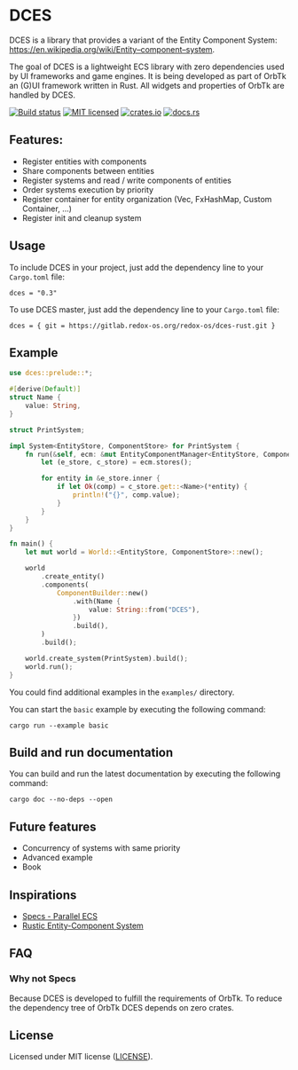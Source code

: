 # DCES

DCES is a library that provides a variant of the Entity Component System: https://en.wikipedia.org/wiki/Entity–component–system.

The goal of DCES is a lightweight ECS library with zero dependencies used by UI frameworks and game engines. It is being developed as part of OrbTk an (G)UI framework written in Rust. All widgets and properties of OrbTk are handled by DCES. 

[![Build status](https://gitlab.redox-os.org/redox-os/dces-rust/badges/develop/pipeline.svg)](https://gitlab.redox-os.org/redox-os/dces-rust/pipelines)
[![MIT licensed](https://img.shields.io/badge/license-MIT-blue.svg)](./LICENSE)
[![crates.io](https://img.shields.io/badge/crates.io-v0.3-orange.svg)](https://crates.io/crates/dces)
[![docs.rs](https://docs.rs/dces/badge.svg)](https://docs.rs/dces)

## Features:

* Register entities with components
* Share components between entities
* Register systems and read / write components of entities
* Order systems execution by priority
* Register container for entity organization (Vec, FxHashMap, Custom Container, ...)
* Register init and cleanup system

## Usage

To include DCES in your project, just add the dependency
line to your `Cargo.toml` file:

```text
dces = "0.3"
```

To use DCES master, just add the dependency
line to your `Cargo.toml` file:

```text
dces = { git = https://gitlab.redox-os.org/redox-os/dces-rust.git }
```

## Example

```rust
use dces::prelude::*;

#[derive(Default)]
struct Name {
    value: String,
}

struct PrintSystem;

impl System<EntityStore, ComponentStore> for PrintSystem {
    fn run(&self, ecm: &mut EntityComponentManager<EntityStore, ComponentStore>) {
        let (e_store, c_store) = ecm.stores();

        for entity in &e_store.inner {
            if let Ok(comp) = c_store.get::<Name>(*entity) {
                println!("{}", comp.value);
            }
        }
    }
}

fn main() {
    let mut world = World::<EntityStore, ComponentStore>::new();

    world
        .create_entity()
        .components(
            ComponentBuilder::new()
                .with(Name {
                    value: String::from("DCES"),
                })
                .build(),
        )
        .build();

    world.create_system(PrintSystem).build();
    world.run();
}
```

You could find additional examples in the `examples/` directory.

You can start the `basic` example by executing the following command:

```text
cargo run --example basic
```

## Build and run documentation

You can build and run the latest documentation by executing the following command:

```text
cargo doc --no-deps --open
```

## Future features

* Concurrency of systems with same priority
* Advanced example
* Book

## Inspirations

* [Specs - Parallel ECS](https://github.com/slide-rs/specs)
* [Rustic Entity-Component System](https://github.com/AndyBarron/rustic-ecs)

## FAQ

### Why not Specs
Because DCES is developed to fulfill the requirements of OrbTk. To reduce the dependency tree of OrbTk
DCES depends on zero crates.

## License

Licensed under MIT license ([LICENSE](LICENSE)).